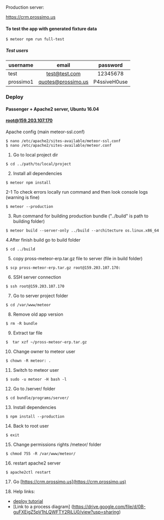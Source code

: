 Production server:

https://crm.prossimo.us


#### To test the app with generated fixture data

```
$ meteor npm run full-test
```

##### Test users
| username      | email              | password     |
| ------------- |:------------------:|:------------:|
| test         | test@test.com | 12345678 |
| prossimo1     | quotes@prossimo.us | P4ssiveH0use |

### Deploy 
#### Passenger + Apache2 server, Ubuntu 16.04
#### root@159.203.107.170
Apache config (main meteor-ssl.conf)
```text
$ nano /etc/apache2/sites-available/meteor-ssl.conf
$ nano /etc/apache2/sites-available/meteor.conf
```

1. Go to local project dir
```text
$ cd ../path/to/local/project
```
2. Install all dependencies
```text
$ meteor npm install
```
2-1 To check errors locally run command and then look console logs (warning is fine)
```text
$ meteor --production
```
3. Run command for building production bundle ("../build" is path to building folder)
```text
$ meteor build --server-only ../build --architecture os.linux.x86_64
```
4.After finish build go to build folder
```text
$ cd ../build
```
5. copy pross-meteor-erp.tar.gz file to server (file in build folder)
```text
$ scp pross-meteor-erp.tar.gz root@159.203.107.170:
```
6. SSH server connection 
```text
$ ssh root@159.203.107.170
```
7. Go to server project folder
```text
$ cd /var/www/meteor
```
8. Remove old app version
```text
$ rm -R bundle
```
9. Extract tar file
```text
$  tar xzf ~/pross-meteor-erp.tar.gz
```
10. Change owner to meteor user
```text
$ chown -R meteor: .
```
11. Switch to meteor user
```text
$ sudo -u meteor -H bash -l
```
12. Go to /server/ folder
```text
$ cd bundle/programs/server/
```
13. Install dependencies
```text
$ npm install --production
```
14. Back to root user
```text
$ exit
```
15. Change permissions rights /meteor/ folder 
```text
$ chmod 755 -R /var/www/meteor/
```
16. restart apache2 server
```text
$ apache2ctl restart
```
17. Go [https://crm.prossimo.us](https://crm.prossimo.us)

18. Help links:
- [deploy tutorial](https://www.phusionpassenger.com/library/walkthroughs/deploy/meteor/digital_ocean/apache/oss/xenial/install_passenger.html)
- [Link to a process diagram] (https://drive.google.com/file/d/0B-guFXEigZ5pV1hLQWFTY2RiLU0/view?usp=sharing)
